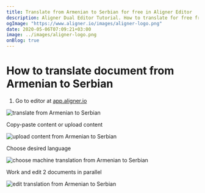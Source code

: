```yaml
---
title: Translate from Armenian to Serbian for free in Aligner Editor
description: Aligner Dual Editor Tutorial. How to translate for free from Armenian to Serbian. Aligner is multilingual document management platform. 
ogImage: "https://www.aligner.io/images/aligner-logo.png"
date: 2020-05-06T07:09:21+03:00
image: ../images/aligner-logo.png
onBlog: true
---
```


# How to translate document from Armenian to Serbian

1. Go to editor at [app.aligner.io](https://app.aligner.io "Aligner App web page")

![translate from Armenian to Serbian](../aligner-blank-editor.png "translate from Armenian to Serbian")

Copy-paste content or upload content

![upload content from Armenian to Serbian](../aligner-uploaded-document.png "upload content from Armenian to Serbian")

Choose desired language

![choose machine translation from Armenian to Serbian](../aligner-language-dropdown.png "choose machine translation from Armenian to Serbian")

Work and edit 2 documents in parallel

![edit translation from Armenian to Serbian](../aligner-double-sitded-editor.png "edit translation from Armenian to Serbian")

